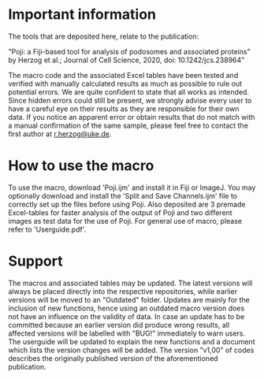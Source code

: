 # Important information

The tools that are deposited here, relate to the publication:

"Poji: a Fiji-based tool for analysis of podosomes and associated proteins” by Herzog et al.; Journal of Cell Science, 2020, doi: 10.1242/jcs.238964"

The macro code and the associated Excel tables have been tested and verified with manually calculated results as much as possible to rule out potential errors. We are quite confident to state that all works as intended. Since hidden errors could still be present, we strongly advise every user to have a careful eye on their results as they are responsible for their own data. If you notice an apparent error or obtain results that do not match with a manual confirmation of the same sample, please feel free to contact the first author at r.herzog@uke.de.

# How to use the macro

To use the macro, download 'Poji.ijm' and install it in Fiji or ImageJ. You may optionally download and install the 'Split and Save Channels.ijm' file to correctly set up the files before using Poji. Also deposited are 3 premade Excel-tables for faster analysis of the output of Poji and two different images as test data for the use of Poji. For general use of macro, please refer to  'Userguide.pdf'. 

# Support

The macros and associated tables may be updated. The latest versions will always be placed directly into the respective repositories, while earlier versions will be moved to an "Outdated" folder. Updates are mainly for the inclusion of new functions, hence using an outdated macro version does not have an influence on the validity of data. In case an update has to be committed because an earlier version did produce wrong results, all affected versions will be labelled with "BUG!" immediately to warn users. The userguide will be updated to explain the new functions and a document which lists the version changes will be added. The version "v1,00" of codes describes the originally published version of the aforementioned publication.
